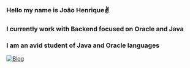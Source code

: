 ### Hello my name is João Henrique✌️
### I currently work with Backend focused on Oracle and Java
### I am an avid student of Java and Oracle languages
[![Blog](https://img.shields.io/badge/Oracle-F80000?style=for-the-badge&logo=Oracle&logoColor=white)](https://www.oracle.com/br/)

